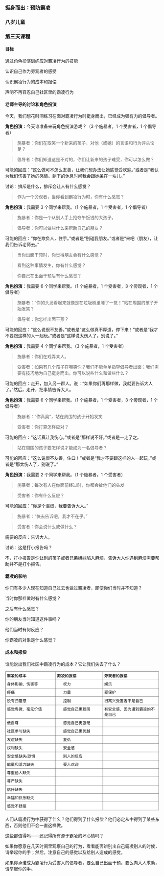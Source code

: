 ### 挺身而出：预防霸凌

### 八岁儿童

### 第三天课程

#### 目标

通过角色扮演训练应对霸凌行为的技能

认识自己作为旁观者的感受

认识霸凌行为的成本和报偿

声明不再容忍自己社区里的霸凌行为

#### 老师主导的讨论和角色扮演

今天，我们想花时间练习在面对霸凌行为时挺身而出，已经成为强有力的倡导者。

**角色扮演**：今天谁准备来玩角色扮演游戏？（3 个施暴者，1 个受害者，1 个倡导者）

> 施暴者：你们在取笑一个新来的孩子，对他（或她）的言语和行为评头论足？

> 倡导者：你们知道这是不对的，你们让新来的孩子难受，你可以怎么做？

可能的回应：“这么做可不怎么友善，让我们想办法让她感觉受欢迎。”或者是“我认为我们伤害了她的感情。剩下的休息时间我会跟她呆在一块儿。”

讨论：排斥是什么，排斥会让人有什么感觉？

> 作为一个旁观者，当你看到霸凌行为时，你有什么感觉？

**角色扮演**：我需要 3 个同学来帮我。（1 个施暴者，1 个受害者，1 个倡导者）

> 施暴者：你是一个从别人手上抢夺午饭钱的大孩子。

> 倡导者：你可以做些什么来帮助自己的朋友？

可能的回应：“你在欺负人，住手。”或者是“别碰我朋友。”或者是“来吧（朋友），让我们告诉老师去。”

> 当你出面干预时，你觉得朋友会有什么感觉？

> 看到这种事情发生，你有什么感觉？

> 你自己在出面干预后有什么感觉？

**角色扮演**：我需要 6 个同学来帮我。（1 个施暴者，1 个受害者，3 个旁观者，1 个倡导者）

> 施暴者：“你的头发看起来就像是在垃圾桶里睡了一觉！”站在周围的孩子开始发笑？

> 倡导者：你怎样出面干预？

可能的回应：“这么说很不友善。”或者是“这么做真不厚道，停下来！”或者是“我才不要跟这样的人一起玩。”或者是“这样说太伤人了，别说了。”

**角色扮演**：我需要 4 个同学来帮我。（3 个施暴者，1 个受害者）

> 施暴者：你们在戏弄某人。

> 受害者：如果有几个孩子在嘲笑你？我们不能单单指望倡导者出面；我们需要有技巧地为自己挺身而出。你可以说些什么和做些什么？

可能的回应：走开，加入另一群人。说：“如果你们再那样做，我就要告诉大人了。”然后，走开，把事情告诉大人。

**角色扮演**：我需要 6 个同学来帮我。（1 个施暴者，1 个受害者，3 个旁观者，1 个倡导者）

> 施暴者：“你真臭”，站在周围的孩子开始发笑

> 受害者：你打算怎样应对？

可能的回应：“这话真让我伤心。”或者是“那样说不好。”或者是一走了之。

> 站在周围的孩子要怎样说才能成为一名倡导者？

可能的回应：“这么说很不友善，住口！”或者是“我才不要跟这样的人一起玩。”或者是“那太伤人了，别说了。”

**角色扮演**：我需要 2 个同学来帮我。（1 个施暴者，1 个受害者）

> 施暴者：每次有人在你面前经过时，你都会扯他们的头发

> 受害者：你有什么反应？

可能的回应：“你是个混蛋，我要告诉大人。”

> 施暴者：“快去告诉吧，我才不在乎。”

> 受害者：你会说什么或做什么？

需要的反应：告诉大人。

讨论：这是打小报告吗？

不，打小报告是你让别的孩子或者兄弟姐妹陷入麻烦，告诉大人你遇到麻烦需要帮助并不是打小报告。

#### 霸凌的影响

你们有多少人现在知道自己过去也做过霸凌者，即便你们当时并不知道？

当时你那样做时有什么感觉？

之后有什么感觉？

你的朋友当时知道这件事吗？

他们当时有何反应？

你霸凌的对象是什么感觉？

#### 成本和报偿

谁能说出我们社区中霸凌行为的成本？它让我们失去了什么？

![](/assets/QQ20160803-1.png)

人们从霸凌行为中获得了什么？他们得到了什么报偿？他们必定从中得到了某些东西，否则他们不会一直这样做。

这些都值得吗——还记得所有源于霸凌的坏心情吗？

如果你愿意在几天时间里观察自己的行为，看看能否辨别出自己霸凌别人的时候，请举起你的手；然后，注意自己的感觉以及给别人造成的感觉。

如果你承诺成为霸凌行为受害人的倡导者，要么自己出面干预，要么向大人求助，请举起你的手。
